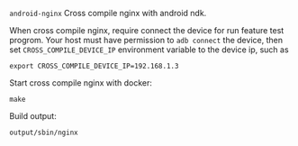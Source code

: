 `android-nginx` Cross compile nginx with android ndk.

When cross compile nginx, require connect the device for run feature test
progrom. Your host must have permission to `adb connect` the device, then set
`CROSS_COMPILE_DEVICE_IP` environment variable to the device ip, such as

    export CROSS_COMPILE_DEVICE_IP=192.168.1.3

Start cross compile nginx with docker:

    make

Build output:

    output/sbin/nginx
